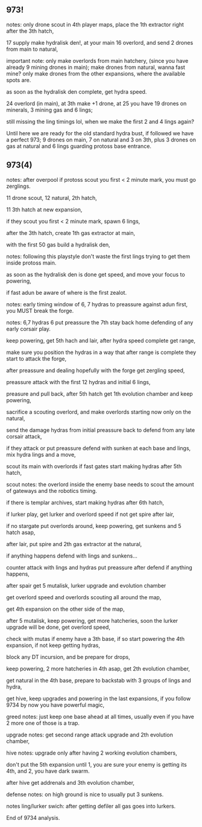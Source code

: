 
## 973!

notes: only drone scout in 4th player maps, place the 1th extractor right after the 3th hatch,

17 supply make hydralisk den!, at your main 16 overlord, and send 2 drones from main to natural,

important note: only make overlords from main hatchery, (since you have already 9 mining drones in main); 
make drones from natural, wanna fast mine? only make drones from the other expansions, where the available spots are.

as soon as the hydralisk den complete, get hydra speed.

24 overlord (in main), at 3th make +1 drone, at 25 you have 19 drones on minerals, 3 mining gas and 6 lings;

still missing the ling timings lol, when we make the first 2 and 4 lings again?

Until here we are ready for the old standard hydra bust, if followed we have a perfect 973;
9 drones on main, 7 on natural and 3 on 3th, plus 3 drones on gas at natural and 6 lings guarding protoss base entrance.


## 973(4)

notes: after overpool if protoss scout you first < 2 minute mark, you must go zerglings.

11 drone scout, 12 natural, 2th hatch,

11 3th hatch at new expansion,

if they scout you first < 2 minute mark, spawn 6 lings,

after the 3th hatch, create 1th gas extractor at main,

with the first 50 gas build a hydralisk den,

notes: following this playstyle don't waste the first lings trying to get them inside protoss main.

as soon as the hydralisk den is done get speed, and move your focus to powering,

if fast adun be aware of where is the first zealot.

notes: early timing window of 6, 7 hydras to preassure against adun first, you MUST break the forge.

notes: 6,7 hydras 6 put preassure the 7th stay back home defending of any early corsair play.

keep powering, get 5th hach and lair, after hydra speed complete get range,

make sure you position the hydras in a way that after range is complete they start to attack the forge,

after preassure and dealing hopefully with the forge get zergling speed,

preassure attack with the first 12 hydras and initial 6 lings,

preasure and pull back, after 5th hatch get 1th evolution chamber and keep powering,

sacrifice a scouting overlord, and make overlords starting now only on the natural,

send the damage hydras from initial preassure back to defend from any late corsair attack,

if they attack or put preassure defend with sunken at each base and lings, mix hydra lings and a move,

scout its main with overlords if fast gates start making hydras after 5th hatch,

scout notes: the overlord inside the enemy base needs to scout the amount of gateways and the robotics timing.

if there is templar archives, start making hydras after 6th hatch,

if lurker play, get lurker and overlord speed if not get spire after lair,

if no stargate put overlords around, keep powering, get sunkens and 5 hatch asap,

after lair, put spire and 2th gas extractor at the natural,

if anything happens defend with lings and sunkens...

counter attack with lings and hydras put preassure after defend if anything happens,

after spair get 5 mutalisk, lurker upgrade and evolution chamber

get overlord speed and overlords scouting all around the map,

get 4th expansion on the other side of the map,

after 5 mutalisk, keep powering, get more hatcheries, soon the lurker upgrade will be done, get overlord speed,

check with mutas if enemy have a 3th base, if so start powering the 4th expansion, if not keep getting hydras,

block any DT incursion, and be prepare for drops,

keep powering, 2 more hatcheries in 4th asap, get 2th evolution chamber,

get natural in the 4th base, prepare to backstab with 3 groups of lings and hydra,

get hive, keep upgrades and powering in the last expansions, if you follow 9734 by now you have powerful magic,

greed notes: just keep one base ahead at all times, usually even if you have 2 more one of those is a trap.

upgrade notes: get second range attack upgrade and 2th evolution chamber,

hive notes: upgrade only after having 2 working evolution chambers,

don't put the 5th expansion until 1, you are sure your enemy is getting its 4th, and 2, you have dark swarm.

after hive get addrenals and 3th evolution chamber,

defense notes: on high ground is nice to usually put 3 sunkens.

notes ling/lurker swich: after getting defiler all gas goes into lurkers.

End of 9734 analysis.


